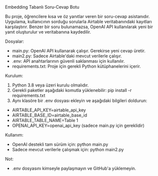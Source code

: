 Embedding Tabanlı Soru-Cevap Botu

Bu proje, öğrencilere kısa ve öz yanıtlar veren bir soru-cevap asistanıdır. 
Uygulama, kullanıcının sorduğu sorularla Airtable veritabanındaki kayıtları karşılaştırır. 
Benzer bir soru bulunamazsa, OpenAI API kullanılarak yeni bir yanıt oluşturulur ve veritabanına kaydedilir.

Dosyalar:

- main.py: OpenAI API kullanarak çalışır. Gerekirse yeni cevap üretir.
- main2.py: Sadece Airtable'daki mevcut verilerle çalışır.
- .env: API anahtarlarının güvenli saklanması için kullanılır.
- requirements.txt: Proje için gerekli Python kütüphanelerini içerir.

Kurulum:

1. Python 3.8 veya üzeri kurulu olmalıdır.
2. Gerekli paketler aşağıdaki komutla yüklenebilir:
   pip install -r requirements.txt
3. Aynı klasöre bir .env dosyası ekleyin ve aşağıdaki bilgileri doldurun:

- AIRTABLE_API_KEY=airtable_api_key
- AIRTABLE_BASE_ID=airtable_base_id
- AIRTABLE_TABLE_NAME=Table 1
- OPENAI_API_KEY=openai_api_key   (sadece main.py için gereklidir)

Kullanım:

- OpenAI destekli tam sürüm için: python main.py
- Sadece mevcut verilerle çalışmak için: python main2.py

Not:

- .env dosyasını kimseyle paylaşmayın ve GitHub'a yüklemeyin.
